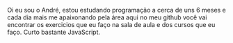 Oi eu sou o André, estou estudando programação a cerca de uns 6 meses e cada dia mais me apaixonando pela área
aqui no meu github você vai encontrar os exercicios que eu faço na sala de aula e dos cursos que eu faço.
Curto bastante JavaScript.
